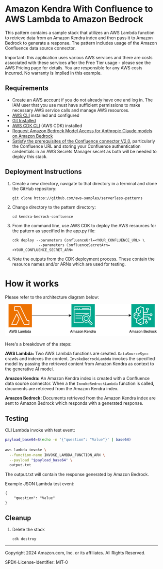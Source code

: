 # Amazon Kendra With Confluence to AWS Lambda to Amazon Bedrock

This pattern contains a sample stack that utilizes an AWS Lambda function to retrieve data from an Amazon Kendra index and then pass it to Amazon Bedrock to generate a response. The pattern includes usage of the Amazon Confluence data source connector. 

Important: this application uses various AWS services and there are costs associated with these services after the Free Tier usage - please see the AWS Pricing page for details. You are responsible for any AWS costs incurred. No warranty is implied in this example.

## Requirements
* [Create an AWS account](https://portal.aws.amazon.com/gp/aws/developer/registration/index.html) if you do not already have one and log in. The IAM user that you use must have sufficient permissions to make necessary AWS service calls and manage AWS resources.
* [AWS CLI](https://docs.aws.amazon.com/cli/latest/userguide/install-cliv2.html) installed and configured
* [Git Installed](https://git-scm.com/book/en/v2/Getting-Started-Installing-Git)
* [AWS CDK CLI](https://docs.aws.amazon.com/cdk/v2/guide/getting_started.html) (AWS CDK) installed
* [Request Amazon Bedrock Model Access for Anthropic Claude models on Amazon Bedrock](https://docs.aws.amazon.com/bedrock/latest/userguide/model-access.html)
* [Satisfy the prerequisites of the Confluence connector V2.0](https://docs.aws.amazon.com/kendra/latest/dg/data-source-v2-confluence.html), particularly the Confluence URL and storing your Confluence authentication credentials in an AWS Secrets Manager secret as both will be needed to deploy this stack.

## Deployment Instructions
1. Create a new directory, navigate to that directory in a terminal and clone the GitHub repository:
    ```
    git clone https://github.com/aws-samples/serverless-patterns
    ```
1. Change directory to the pattern directory:
    ```
    cd kendra-bedrock-confluence
    ```
1. From the command line, use AWS CDK to deploy the AWS resources for the pattern as specified in the app.py file:
    ```
    cdk deploy --parameters ConfluenceUrl=<YOUR_CONFLUENCE_URL> \
                --parameters ConfluenceSecretArn=<YOUR_CONFLUENCE_SECRET_ARN>
    ```

1. Note the outputs from the CDK deployment process. These contain the resource names and/or ARNs which are used for testing.

# How it works
Please refer to the architecture diagram below:

![End to End Architecture](images/architecture.png)

Here's a breakdown of the steps:

**AWS Lambda:** Two AWS Lambda functions are created. `DataSourceSync` crawls and indexes the content. `InvokeBedrockLambda` invokes the specified model by passing the retrieved content from Amazon Kendra as context to the generative AI model.

**Amazon Kendra:** An Amazon Kendra index is created with a Confluence data source connector. When a the `InvokeBedrockLambda` function is called, documents are retrieved from the Amazon Kendra index.

**Amazon Bedrock:** Documents retrieved from the Amazon Kendra index are sent to Amazon Bedrock which responds with a generated response.

## Testing

CLI Lambda invoke with test event:

```bash
payload_base64=$(echo -n '{"question": "Value"}' | base64)

aws lambda invoke \
  --function-name INVOKE_LAMBDA_FUNCTION_ARN \
  --payload "$payload_base64" \
  output.txt
```

The output.txt will contain the response generated by Amazon Bedrock.

Example JSON Lambda test event:

```
{
    "question": "Value"
}
```

## Cleanup

1. Delete the stack
    ```bash
    cdk destroy
    ```
----
Copyright 2024 Amazon.com, Inc. or its affiliates. All Rights Reserved.

SPDX-License-Identifier: MIT-0